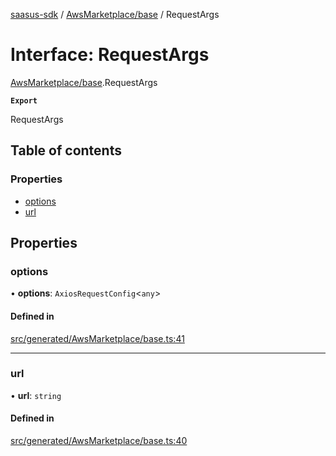 [saasus-sdk](../README.md) / [AwsMarketplace/base](../modules/AwsMarketplace_base.md) / RequestArgs

# Interface: RequestArgs

[AwsMarketplace/base](../modules/AwsMarketplace_base.md).RequestArgs

**`Export`**

RequestArgs

## Table of contents

### Properties

- [options](AwsMarketplace_base.RequestArgs.md#options)
- [url](AwsMarketplace_base.RequestArgs.md#url)

## Properties

### options

• **options**: `AxiosRequestConfig`\<`any`\>

#### Defined in

[src/generated/AwsMarketplace/base.ts:41](https://github.com/saasus-platform/saasus-sdk-javascript/blob/6b95732/src/generated/AwsMarketplace/base.ts#L41)

___

### url

• **url**: `string`

#### Defined in

[src/generated/AwsMarketplace/base.ts:40](https://github.com/saasus-platform/saasus-sdk-javascript/blob/6b95732/src/generated/AwsMarketplace/base.ts#L40)
